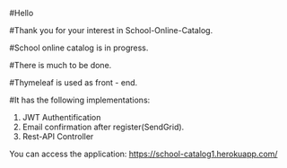 #Hello

#Thank you for your interest in School-Online-Catalog.

#School online catalog is in progress.

#There is much to be done.

#Thymeleaf is used as front - end.

#It has the following implementations:
  1. JWT Authentification
  2. Email confirmation after register(SendGrid).
  3. Rest-API Controller 
  

You can access the application: https://school-catalog1.herokuapp.com/

